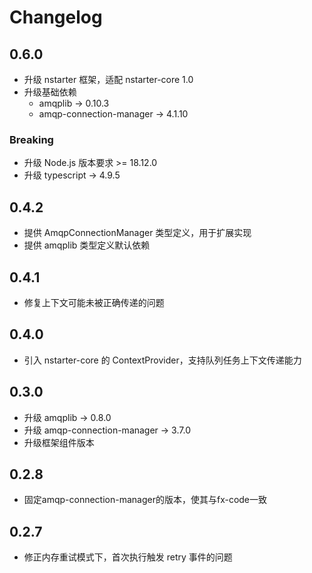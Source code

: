 # Changelog

## 0.6.0
* 升级 nstarter 框架，适配 nstarter-core 1.0
* 升级基础依赖
  - amqplib -> 0.10.3
  - amqp-connection-manager -> 4.1.10

### Breaking
* 升级 Node.js 版本要求 >= 18.12.0
* 升级 typescript -> 4.9.5


## 0.4.2

* 提供 AmqpConnectionManager 类型定义，用于扩展实现
* 提供 amqplib 类型定义默认依赖

## 0.4.1

* 修复上下文可能未被正确传递的问题

## 0.4.0

* 引入 nstarter-core 的 ContextProvider，支持队列任务上下文传递能力

## 0.3.0

* 升级 amqplib -> 0.8.0
* 升级 amqp-connection-manager -> 3.7.0
* 升级框架组件版本

## 0.2.8 

* 固定amqp-connection-manager的版本，使其与fx-code一致


## 0.2.7

* 修正内存重试模式下，首次执行触发 retry 事件的问题
